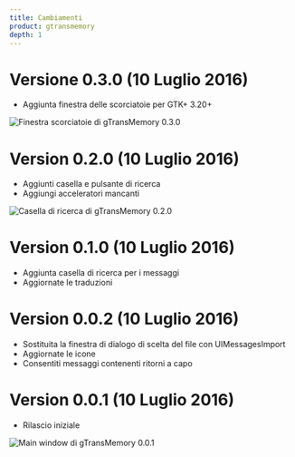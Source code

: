 ```yaml
---
title: Cambiamenti
product: gtransmemory
depth: 1
---
```


# Versione 0.3.0 (10 Luglio 2016)
* Aggiunta finestra delle scorciatoie per GTK+ 3.20+

![Finestra scorciatoie di gTransMemory 0.3.0](/resources/gtransmemory/archive/v0.3.0/italian/shortcuts.png?classes=center)

# Version 0.2.0 (10 Luglio 2016)
* Aggiunti casella e pulsante di ricerca
* Aggiungi acceleratori mancanti

![Casella di ricerca di gTransMemory 0.2.0](/resources/gtransmemory/archive/v0.2.0/italian/search.png?classes=center)


# Version 0.1.0 (10 Luglio 2016)
* Aggiunta casella di ricerca per i messaggi
* Aggiornate le traduzioni

# Version 0.0.2 (10 Luglio 2016)
* Sostituita la finestra di dialogo di scelta del file con UIMessagesImport
* Aggiornate le icone
* Consentiti messaggi contenenti ritorni a capo

# Version 0.0.1 (10 Luglio 2016)
* Rilascio iniziale

![Main window di gTransMemory 0.0.1](/resources/gtransmemory/archive/v0.0.1/italian/main.png?classes=center)